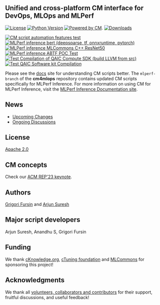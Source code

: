 ## Unified and cross-platform CM interface for DevOps, MLOps and MLPerf

[![License](https://img.shields.io/badge/License-Apache%202.0-green)](LICENSE.md)
[![Python Version](https://img.shields.io/badge/python-3+-blue.svg)](https://github.com/mlcommons/ck/tree/master/cm/cmind)
[![Powered by CM](https://img.shields.io/badge/Powered_by-MLCommons%20CM-blue)](https://github.com/mlcommons/ck).
[![Downloads](https://static.pepy.tech/badge/cm4mlops)](https://pepy.tech/project/cm4mlops)

[![CM script automation features test](https://github.com/mlcommons/cm4mlops/actions/workflows/test-cm-script-features.yml/badge.svg)](https://github.com/mlcommons/cm4mlops/actions/workflows/test-cm-script-features.yml)
[![MLPerf inference bert (deepsparse, tf, onnxruntime, pytorch)](https://github.com/mlcommons/cm4mlops/actions/workflows/test-mlperf-inference-bert-deepsparse-tf-onnxruntime-pytorch.yml/badge.svg)](https://github.com/mlcommons/cm4mlops/actions/workflows/test-mlperf-inference-bert-deepsparse-tf-onnxruntime-pytorch.yml)
[![MLPerf inference MLCommons C++ ResNet50](https://github.com/mlcommons/cm4mlops/actions/workflows/test-mlperf-inference-mlcommons-cpp-resnet50.yml/badge.svg)](https://github.com/mlcommons/cm4mlops/actions/workflows/test-mlperf-inference-mlcommons-cpp-resnet50.yml)
[![MLPerf inference ABTF POC Test](https://github.com/mlcommons/cm4mlops/actions/workflows/test-mlperf-inference-abtf-poc.yml/badge.svg)](https://github.com/mlcommons/cm4mlops/actions/workflows/test-mlperf-inference-abtf-poc.yml)
[![Test Compilation of QAIC Compute SDK (build LLVM from src)](https://github.com/mlcommons/cm4mlops/actions/workflows/test-qaic-compute-sdk-build.yml/badge.svg)](https://github.com/mlcommons/cm4mlops/actions/workflows/test-qaic-compute-sdk-build.yml)
[![Test QAIC Software kit Compilation](https://github.com/mlcommons/cm4mlops/actions/workflows/test-qaic-software-kit.yml/badge.svg)](https://github.com/mlcommons/cm4mlops/actions/workflows/test-qaic-software-kit.yml)


Please see the [docs](https://docs.mlcommons.org/cm4mlops/) site for understanding CM scripts better. The `mlperf-branch` of the **cm4mlops** repository contains updated CM scripts specifically for MLPerf Inference. For more information on using CM for MLPerf Inference, visit the [MLPerf Inference Documentation site](https://docs.mlcommons.org/inference/).

## News

* [Upcoming Changes](https://github.com/mlcommons/cm4mlops/discussions/categories/announcements)
* [Ongoing Discussions](https://github.com/mlcommons/cm4mlops/discussions/categories/ideas)

## License

[Apache 2.0](LICENSE.md)

## CM concepts

Check our [ACM REP'23 keynote](https://doi.org/10.5281/zenodo.8105339).

## Authors

[Grigori Fursin](https://cKnowledge.org/gfursin) and [Arjun Suresh](https://www.linkedin.com/in/arjunsuresh)

## Major script developers

Arjun Suresh, Anandhu S, Grigori Fursin

## Funding

We thank [cKnowledge.org](https://cKnowledge.org), [cTuning foundation](https://cTuning.org)
and [MLCommons](https://mlcommons.org) for sponsoring this project!

## Acknowledgments

We thank all [volunteers, collaborators and contributors](https://github.com/mlcommons/ck/blob/master/CONTRIBUTING.md) 
for their support, fruitful discussions, and useful feedback! 
